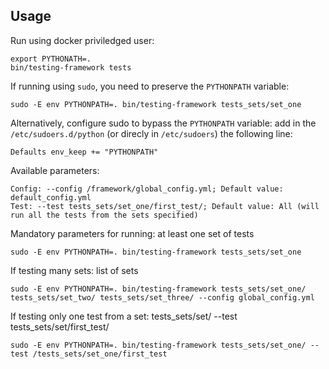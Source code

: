 ## Usage

Run using docker priviledged user:
```
export PYTHONATH=.
bin/testing-framework tests
```

If running using `sudo`, you need to preserve the `PYTHONPATH` variable:
```
sudo -E env PYTHONPATH=. bin/testing-framework tests_sets/set_one
```

Alternatively, configure sudo to bypass the `PYTHONPATH` variable: add in the
`/etc/sudoers.d/python` (or direcly in `/etc/sudoers`) the following line:
```
Defaults env_keep += "PYTHONPATH"
```

Available parameters:
```
Config: --config /framework/global_config.yml; Default value: default_config.yml
Test: --test tests_sets/set_one/first_test/; Default value: All (will run all the tests from the sets specified)
```

Mandatory parameters for running: at least one set of tests
```
sudo -E env PYTHONPATH=. bin/testing-framework tests_sets/set_one
```

If testing many sets: list of sets
```
sudo -E env PYTHONPATH=. bin/testing-framework tests_sets/set_one/ tests_sets/set_two/ tests_sets/set_three/ --config global_config.yml
```

If testing only one test from a set: tests_sets/set/ --test tests_sets/set/first_test/ 
```
sudo -E env PYTHONPATH=. bin/testing-framework tests_sets/set_one/ --test /tests_sets/set_one/first_test
```
